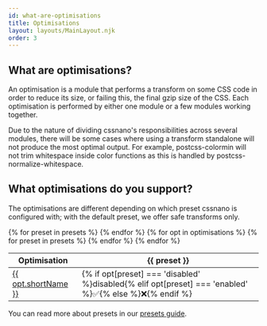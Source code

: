 ```yaml
---
id: what-are-optimisations
title: Optimisations
layout: layouts/MainLayout.njk
order: 3
---
```


## What are optimisations?

An optimisation is a module that performs a transform on some CSS code in order
to reduce its size, or failing this, the final gzip size of the CSS. Each
optimisation is performed by either one module or a few modules working
together.

Due to the nature of dividing cssnano's responsibilities across several modules,
there will be some cases where using a transform standalone will not produce
the most optimal output. For example, postcss-colormin will not trim whitespace
inside color functions as this is handled by postcss-normalize-whitespace.


## What optimisations do you support?

The optimisations are different depending on which preset cssnano is configured with; with the default preset, we offer safe transforms only.

<table>
<thead>
 <tr>
 <th>Optimisation</th>
 {% for preset in presets %}
 <th>{{ preset }}</th>
 {% endfor %}
 </tr>
</thead>

<tbody>
{% for opt in optimisations %}
<tr>
<td><a href="/docs/optimisations/{{ opt.shortName | lower }}">{{ opt.shortName }}</a></td>
{% for preset in presets %}
<td>{% if opt[preset] === 'disabled' %}disabled{% elif opt[preset] === 'enabled' %}✅{% else %}❌{% endif %}</td>
{%     endfor                  %}
</tr>
{% endfor %}
</tbody>
</table>

You can read more about presets in our [presets guide](/docs/presets).
